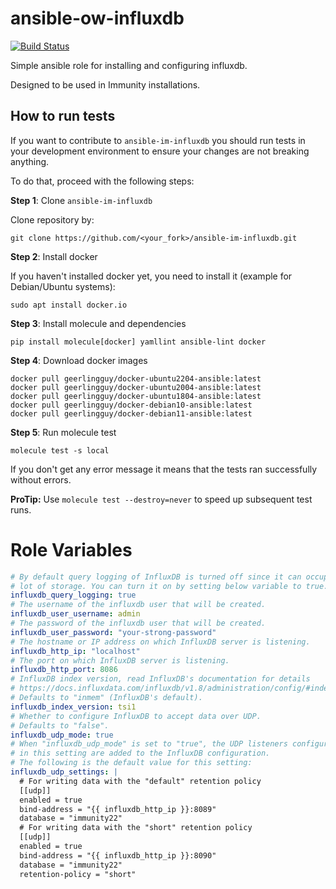 # ansible-ow-influxdb

[![Build Status](https://github.com/edge-servers/ansible-ow-influxdb/workflows/Ansible%20Immunity%20InfluxDB%20CI%20Build/badge.svg?branch=master)](https://github.com/edge-servers/ansible-immunity22/actions?query=workflow%3A%22Ansible+Immunity+Infl+CI+Build%22)

Simple ansible role for installing and configuring influxdb.

Designed to be used in Immunity installations.

How to run tests
----------------

If you want to contribute to `ansible-im-influxdb` you should run tests
in your development environment to ensure your changes are not breaking anything.

To do that, proceed with the following steps:

**Step 1**: Clone `ansible-im-influxdb`

Clone repository by:

    git clone https://github.com/<your_fork>/ansible-im-influxdb.git

**Step 2**: Install docker

If you haven't installed docker yet, you need to install it (example for Debian/Ubuntu systems):

    sudo apt install docker.io

**Step 3**: Install molecule and dependencies

    pip install molecule[docker] yamllint ansible-lint docker

**Step 4**: Download docker images

    docker pull geerlingguy/docker-ubuntu2204-ansible:latest
    docker pull geerlingguy/docker-ubuntu2004-ansible:latest
    docker pull geerlingguy/docker-ubuntu1804-ansible:latest
    docker pull geerlingguy/docker-debian10-ansible:latest
    docker pull geerlingguy/docker-debian11-ansible:latest

**Step 5**: Run molecule test

    molecule test -s local

If you don't get any error message it means that the tests ran successfully without errors.

**ProTip:** Use `molecule test --destroy=never` to speed up subsequent test runs.

Role Variables
==============

```yaml
# By default query logging of InfluxDB is turned off since it can occupy a
# lot of storage. You can turn it on by setting below variable to true.
influxdb_query_logging: true
# The username of the influxdb user that will be created.
influxdb_user_username: admin
# The password of the influxdb user that will be created.
influxdb_user_password: "your-strong-password"
# The hostname or IP address on which InfluxDB server is listening.
influxdb_http_ip: "localhost"
# The port on which InfluxDB server is listening.
influxdb_http_port: 8086
# InfluxDB index version, read InfluxDB's documentation for details
# https://docs.influxdata.com/influxdb/v1.8/administration/config/#index-version--inmem.
# Defaults to "inmem" (InfluxDB's default).
influxdb_index_version: tsi1
# Whether to configure InfluxDB to accept data over UDP.
# Defaults to "false".
influxdb_udp_mode: true
# When "influxdb_udp_mode" is set to "true", the UDP listeners configured
# in this setting are added to the InfluxDB configuration.
# The following is the default value for this setting:
influxdb_udp_settings: |
  # For writing data with the "default" retention policy
  [[udp]]
  enabled = true
  bind-address = "{{ influxdb_http_ip }}:8089"
  database = "immunity22"
  # For writing data with the "short" retention policy
  [[udp]]
  enabled = true
  bind-address = "{{ influxdb_http_ip }}:8090"
  database = "immunity22"
  retention-policy = "short"
```
